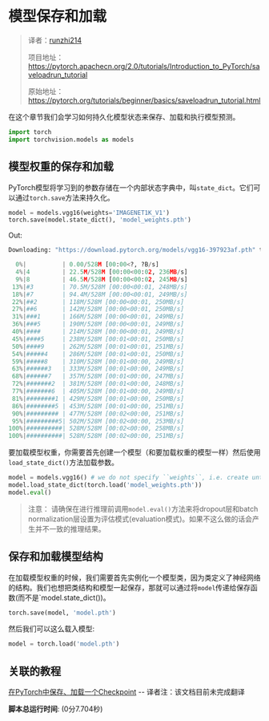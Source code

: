 # 模型保存和加载

> 译者：[runzhi214](https://github.com/runzhi214)
>
> 项目地址：<https://pytorch.apachecn.org/2.0/tutorials/Introduction_to_PyTorch/saveloadrun_tutorial>
>
> 原始地址：<https://pytorch.org/tutorials/beginner/basics/saveloadrun_tutorial.html>

在这个章节我们会学习如何持久化模型状态来保存、加载和执行模型预测。

```py
import torch
import torchvision.models as models
```

## 模型权重的保存和加载

PyTorch模型将学习到的参数存储在一个内部状态字典中，叫`state_dict`。它们可以通过`torch.save`方法来持久化。

```py
model = models.vgg16(weights='IMAGENET1K_V1')
torch.save(model.state_dict(), 'model_weights.pth')
```

Out:

```py
Downloading: "https://download.pytorch.org/models/vgg16-397923af.pth" to /var/lib/jenkins/.cache/torch/hub/checkpoints/vgg16-397923af.pth

  0%|          | 0.00/528M [00:00<?, ?B/s]
  4%|4         | 22.5M/528M [00:00<00:02, 236MB/s]
  9%|8         | 46.5M/528M [00:00<00:02, 245MB/s]
 13%|#3        | 70.5M/528M [00:00<00:01, 248MB/s]
 18%|#7        | 94.4M/528M [00:00<00:01, 249MB/s]
 22%|##2       | 118M/528M [00:00<00:01, 250MB/s]
 27%|##6       | 142M/528M [00:00<00:01, 250MB/s]
 31%|###1      | 166M/528M [00:00<00:01, 249MB/s]
 36%|###5      | 190M/528M [00:00<00:01, 249MB/s]
 40%|####      | 214M/528M [00:00<00:01, 249MB/s]
 45%|####5     | 238M/528M [00:01<00:01, 250MB/s]
 50%|####9     | 262M/528M [00:01<00:01, 251MB/s]
 54%|#####4    | 286M/528M [00:01<00:01, 250MB/s]
 59%|#####8    | 310M/528M [00:01<00:00, 249MB/s]
 63%|######3   | 333M/528M [00:01<00:00, 249MB/s]
 68%|######7   | 357M/528M [00:01<00:00, 247MB/s]
 72%|#######2  | 381M/528M [00:01<00:00, 248MB/s]
 77%|#######6  | 405M/528M [00:01<00:00, 249MB/s]
 81%|########1 | 429M/528M [00:01<00:00, 250MB/s]
 86%|########5 | 453M/528M [00:01<00:00, 251MB/s]
 90%|######### | 477M/528M [00:02<00:00, 251MB/s]
 95%|#########5| 502M/528M [00:02<00:00, 253MB/s]
100%|##########| 528M/528M [00:02<00:00, 258MB/s]
100%|##########| 528M/528M [00:02<00:00, 251MB/s]
```

要加载模型权重，你需要首先创建一个模型（和要加载权重的模型一样）然后使用`load_state_dict()`方法加载参数。

```py
model = models.vgg16() # we do not specify ``weights``, i.e. create untrained model
model.load_state_dict(torch.load('model_weights.pth'))
model.eval()
```

> 注意：
> 请确保在进行推理前调用`model.eval()`方法来将dropout层和batch normalization层设置为评估模式(evaluation模式)。如果不这么做的话会产生并不一致的推理结果。

## 保存和加载模型结构

在加载模型权重的时候，我们需要首先实例化一个模型类，因为类定义了神经网络的结构。我们也想把类结构和模型一起保存，那就可以通过将`model`传递给保存函数(而不是`model.state_dict())。

```py
torch.save(model, 'model.pth')
```

然后我们可以这么载入模型:

```py
model = torch.load('model.pth')
```

## 关联的教程

[在PyTorch中保存、加载一个Checkpoint](https://pytorch.org/tutorials/recipes/recipes/saving_and_loading_a_general_checkpoint.html) -- 译者注：该文档目前未完成翻译

**脚本总运行时间**: (0分7.704秒)
